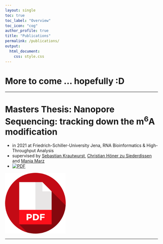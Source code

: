 ```yaml
---
layout: single
toc: true
toc_label: "Overview"
toc_icon: "cog"
author_profile: true
title: "Publications"
permalink: /publications/
output:
  html_document:
    css: style.css
---
```


# More to come ... hopefully :D

***

# Masters Thesis: Nanopore Sequencing: tracking down the m<sup>6</sup>A modification
- in 2021 at Friedrich-Schiller-University Jena, RNA Bioinformatics & High-Throughput Analysis
- supervised by [Sebastian Krautwurst](https://github.com/RaverJay), [Christian Höner zu Siederdissen](http://www.bioinf.uni-leipzig.de/~choener/) and [Manja Marz](https://www.rna.uni-jena.de)
- [![PDF][pdf_icon]](rna_nanopore_sequencing_tracking_down_the_m6a_modification.pdf)

<img src="/icons/pdf.png" alt="Icon made by Freepik from www.flaticon.com" width="200" height="200"/>

***

[pdf_icon]: <img src="/icons/pdf.png" alt="Icon made by Freepik from www.flaticon.com" width="200" height="200"/> 